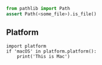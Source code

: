 
```python
from pathlib import Path
assert Path(<some_file>).is_file()
```


## Platform

```
import platform 
if 'macOS' in platform.platform():
	print('This is Mac')
```
